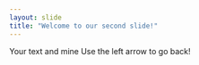 ```yaml
---
layout: slide
title: "Welcome to our second slide!"
---
```

Your text and mine
Use the left arrow to go back!
